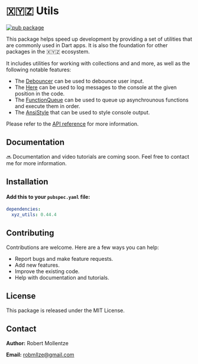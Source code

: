 # 🇽🇾🇿 Utils

[![pub package](https://img.shields.io/pub/v/xyz_utils.svg)](https://pub.dev/packages/xyz_utils)

This package helps speed up development by providing a set of utilities that are commonly used in Dart apps. It is also the foundation for other packages in the 🇽🇾🇿 ecosystem.

It includes utilities for working with collections and and more, as well as the following notable features:

- The [Debouncer](https://pub.dev/documentation/xyz_utils/0.44.4/xyz_utils/Debouncer-class.html) can be used to debounce user input.
- The [Here](https://pub.dev/documentation/xyz_utils/0.44.4/xyz_utils/Here-class.html) can be used to log messages to the console at the given position in the code.
- The [FunctionQueue](https://pub.dev/documentation/xyz_utils/0.44.4/xyz_utils/FunctionQueue-class.html) can be used to queue up asynchrounous functions and execute them in order.
- The [AnsiStyle](https://pub.dev/documentation/xyz_utils/0.44.4/xyz_utils/AnsiStyle-class.html) that can be used to style console output.

Please refer to the [API reference](https://pub.dev/documentation/xyz_utils/0.44.4/web_friendly/web_friendly-library.html) for more information.

## Documentation

🔜 Documentation and video tutorials are coming soon. Feel free to contact me for more information.

## Installation

#### Add this to your `pubspec.yaml` file:

```yaml
dependencies:
  xyz_utils: 0.44.4
```
## Contributing

Contributions are welcome. Here are a few ways you can help:

- Report bugs and make feature requests.
- Add new features.
- Improve the existing code.
- Help with documentation and tutorials.

## License

This package is released under the MIT License.

## Contact

**Author:** Robert Mollentze

**Email:** robmllze@gmail.com